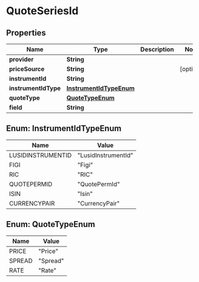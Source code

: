 

# QuoteSeriesId

## Properties

Name | Type | Description | Notes
------------ | ------------- | ------------- | -------------
**provider** | **String** |  | 
**priceSource** | **String** |  |  [optional]
**instrumentId** | **String** |  | 
**instrumentIdType** | [**InstrumentIdTypeEnum**](#InstrumentIdTypeEnum) |  | 
**quoteType** | [**QuoteTypeEnum**](#QuoteTypeEnum) |  | 
**field** | **String** |  | 



## Enum: InstrumentIdTypeEnum

Name | Value
---- | -----
LUSIDINSTRUMENTID | &quot;LusidInstrumentId&quot;
FIGI | &quot;Figi&quot;
RIC | &quot;RIC&quot;
QUOTEPERMID | &quot;QuotePermId&quot;
ISIN | &quot;Isin&quot;
CURRENCYPAIR | &quot;CurrencyPair&quot;



## Enum: QuoteTypeEnum

Name | Value
---- | -----
PRICE | &quot;Price&quot;
SPREAD | &quot;Spread&quot;
RATE | &quot;Rate&quot;



